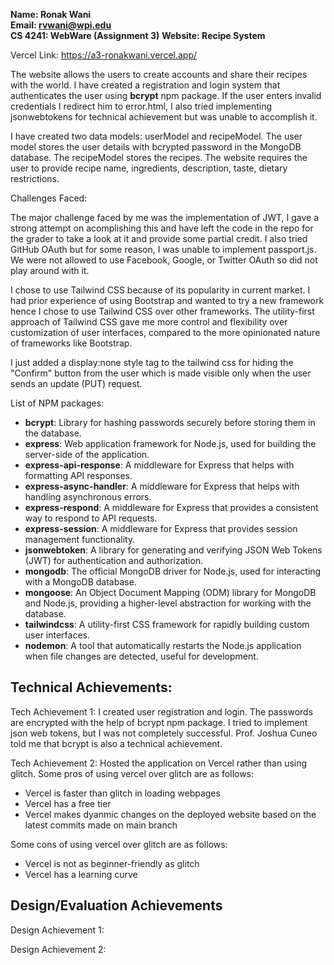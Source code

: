**Name: Ronak Wani**  
**Email: rvwani@wpi.edu**  
**CS 4241: WebWare (Assignment 3)**
**Website: Recipe System**

Vercel Link: https://a3-ronakwani.vercel.app/

The website allows the users to create accounts and share their recipes with the world. I have created a registration and login system
that authenticates the user using **bcrypt** npm package. If the user enters invalid credentials I redirect him to error.html, I also
tried implementing jsonwebtokens for technical achievement but was unable to accomplish it.

I have created two data models: userModel and recipeModel. The user model stores the user details with bcrypted password in the MongoDB
database. The recipeModel stores the recipes. The website requires the user to provide recipe name, ingredients,
description, taste, dietary restrictions.

Challenges Faced:

The major challenge faced by me was the implementation of JWT, I gave a strong attempt on acomplishing this and have left the code
in the repo for the grader to take a look at it and provide some partial credit. I also tried GitHub OAuth but for some reason,
I was unable to implement passport.js. We were not allowed to use Facebook, Google, or Twitter OAuth so did not play around with it.

I chose to use Tailwind CSS because of its popularity in current market. I had prior experience of using Bootstrap and wanted
to try a new framework hence I chose to use Tailwind CSS over other frameworks.
The utility-first approach of Tailwind CSS gave me more control and flexibility over customization of user interfaces, 
compared to the more opinionated nature of frameworks like Bootstrap.

I just added a display:none style tag to the tailwind css for hiding the "Confirm" button from the user
which is made visible only when the user sends an update (PUT) request.

List of NPM packages:
- **bcrypt**: Library for hashing passwords securely before storing them in the database.  
- **express**: Web application framework for Node.js, used for building the server-side of the application. 
- **express-api-response**: A middleware for Express that helps with formatting API responses. 
- **express-async-handler**: A middleware for Express that helps with handling asynchronous errors. 
- **express-respond**: A middleware for Express that provides a consistent way to respond to API requests. 
- **express-session**: A middleware for Express that provides session management functionality. 
- **jsonwebtoken**: A library for generating and verifying JSON Web Tokens (JWT) for authentication and authorization. 
- **mongodb**: The official MongoDB driver for Node.js, used for interacting with a MongoDB database. 
- **mongoose**: An Object Document Mapping (ODM) library for MongoDB and Node.js, providing a higher-level abstraction for working with the database. 
- **tailwindcss**: A utility-first CSS framework for rapidly building custom user interfaces. 
- **nodemon**: A tool that automatically restarts the Node.js application when file changes are detected, useful for development.


## Technical Achievements:

Tech Achievement 1: I created user registration and login. The passwords are encrypted with the help of bcrypt npm
package. I tried to implement json web tokens, but I was not completely successful. Prof. Joshua Cuneo told me that 
bcrypt is also a technical achievement.

Tech Achievement 2: Hosted the application on Vercel rather than using glitch.
Some pros of using vercel over glitch are as follows:
- Vercel is faster than glitch in loading webpages
- Vercel has a free tier
- Vercel makes dyanmic changes on the deployed website based on the latest commits made on main branch  

Some cons of using vercel over glitch are as follows:
- Vercel is not as beginner-friendly as glitch
- Vercel has a learning curve

## Design/Evaluation Achievements
Design Achievement 1:   

Design Achievement 2: